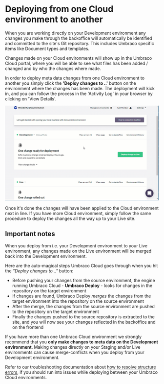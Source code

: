 # Deploying from one Cloud environment to another

When you are working directly on your Development environment any changes you make through the backoffice will automatically be identified and committed to the site's Git repository. This includes Umbraco specific items like Document types and templates. 

Changes made on your Cloud environments will show up in the Umbraco Cloud portal, where you will be able to see what files has been added / changed and by who the changes where made. 

In order to deploy meta data changes from one Cloud environment to another you simply click the **'Deploy changes to ..'** button on the environment where the changes has been made. The deployment will kick in, and you can follow the process in the 'Activity Log' in your browser by clicking on 'View Details'.

![Deployment in Portal](images/deploy-in-portal.gif)

Once it's done the changes will have been applied to the Cloud environment next in line. If you have more Cloud environment, simply follow the same procedure to deploy the changes all the way up to your Live site.

## Important notes
When you deploy from i.e. your Development environment to your Live environment, any changes made on the Live environment will be merged back into the Development environment. 

Here are the auto-magical steps Umbraco Cloud goes through when you hit the *"Deploy changes to .."* button:

* Before pushing your changes from the source environment, the engine running Umbraco Cloud - **Umbraco Deploy** - looks for changes in the repository on the target environment
* If changes are found, Umbraco Deploy *merges* the changes from the target environment into the repository on the source environment
* After the merge, the changes from the source environment are pushed to the repository on the target environment
* Finally the changes pushed to the source repository is extracted to the site, and you will now see your changes reflected in the backoffice and on the frontend

If you have more than one Umbraco Cloud environment we strongly recommend that you **only make changes to meta data on the Development environment**. Making changes directly on your Staging and/or Live environments can cause merge-conflicts when you deploy from your Development environment. 

Refer to our troubleshooting documentation about [how to resolve structure errors](https://our.umbraco.com/documentation/Umbraco-Cloud/Troubleshooting/Structure-Error/), if you should run into issues while deploying between your Umbraco Cloud environments.
